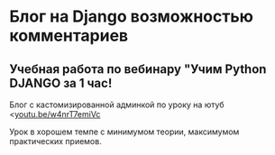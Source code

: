 <h1>Блог на Django  возможностью комментариев</h1>
<h2>Учебная работа по вебинару "Учим Python DJANGO за 1 час!</h2>
<p>Блог с кастомизированной админкой по уроку на ютуб <<a href="https://youtu.be/w4nrT7emiVc">youtu.be/w4nrT7emiVc</a> </p>
<p>Урок в хорошем темпе с минимумом теории, максимумом практических приемов.</p>